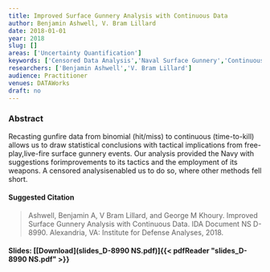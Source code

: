 ```yaml
---
title: Improved Surface Gunnery Analysis with Continuous Data
author: Benjamin Ashwell, V. Bram Lillard
date: 2018-01-01
year: 2018
slug: []
areas: ['Uncertainty Quantification']
keywords: ['Censored Data Analysis','Naval Surface Gunnery','Continuous Response','Probability of Kill']
researchers: ['Benjamin Ashwell','V. Bram Lillard']
audience: Practitioner
venues: DATAWorks
draft: no
---
```




### Abstract
Recasting gunfire data from binomial (hit/miss) to continuous (time-to-kill) allows us to draw statistical conclusions with tactical implications from free-play,live-fire surface gunnery events. Our analysis provided the Navy with suggestions forimprovements to its tactics and the employment of its weapons. A censored analysisenabled us to do so, where other methods fell short.

#### Suggested Citation
> Ashwell, Benjamin A, V Bram Lillard, and George M Khoury. Improved Surface Gunnery Analysis with Continuous Data. IDA Document NS D-8990. Alexandria, VA: Institute for Defense Analyses, 2018.

#### Slides: [[Download](slides_D-8990 NS.pdf)]{{< pdfReader "slides_D-8990 NS.pdf" >}}




